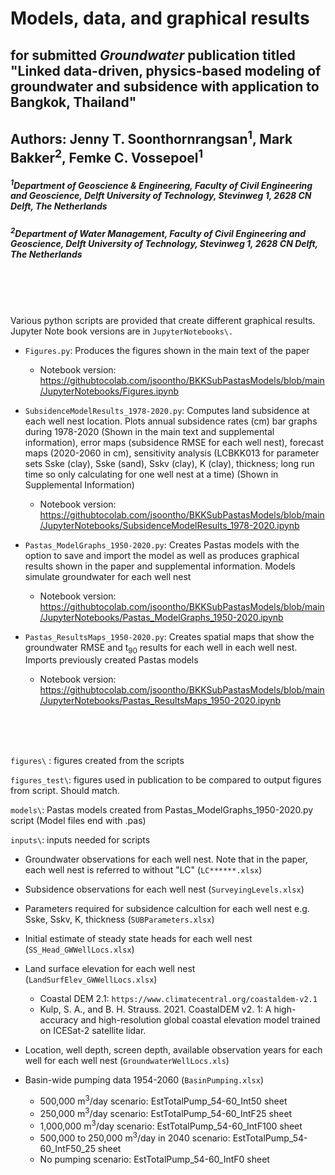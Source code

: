 # Models, data, and graphical results
## for submitted *Groundwater* publication titled "Linked data-driven, physics-based modeling of groundwater and subsidence with application to Bangkok, Thailand"
## Authors: Jenny T. Soonthornrangsan<sup>1</sup>, Mark Bakker<sup>2</sup>, Femke C. Vossepoel<sup>1</sup>
##### <sup>1</sup>Department of Geoscience & Engineering, Faculty of Civil Engineering and Geoscience, Delft University of Technology, Stevinweg 1, 2628 CN Delft, The Netherlands
##### <sup>2</sup>Department of Water Management, Faculty of Civil Engineering and Geoscience, Delft University of Technology, Stevinweg 1, 2628 CN Delft, The Netherlands
<br />
<br />
<br />

Various python scripts are provided that create different graphical results. Jupyter Note book versions are in `JupyterNotebooks\.`

- `Figures.py`: Produces the figures shown in the main text of the paper
  - Notebook version: https://githubtocolab.com/jsoontho/BKKSubPastasModels/blob/main/JupyterNotebooks/Figures.ipynb
  
- `SubsidenceModelResults_1978-2020.py`: Computes land subsidence at each well nest location. Plots annual subsidence rates (cm) bar graphs during 1978-2020 (Shown in the main text and supplemental information), error maps (subsidence RMSE for each well nest), forecast maps (2020-2060 in cm), sensitivity analysis (LCBKK013 for parameter sets Sske (clay), Sske (sand), Sskv (clay), K (clay), thickness; long run time so only calculating for one well nest at a time) (Shown in Supplemental Information)
  - Notebook version: https://githubtocolab.com/jsoontho/BKKSubPastasModels/blob/main/JupyterNotebooks/SubsidenceModelResults_1978-2020.ipynb

- `Pastas_ModelGraphs_1950-2020.py`: Creates Pastas models with the option to save and import the model as well as produces graphical results shown in the paper and supplemental information. Models simulate groundwater for each well nest
  - Notebook version: https://githubtocolab.com/jsoontho/BKKSubPastasModels/blob/main/JupyterNotebooks/Pastas_ModelGraphs_1950-2020.ipynb
  
- `Pastas_ResultsMaps_1950-2020.py`: Creates spatial maps that show the groundwater RMSE and t<sub>90</sub> results for each well in each well nest. Imports previously created Pastas models
  - Notebook version: https://githubtocolab.com/jsoontho/BKKSubPastasModels/blob/main/JupyterNotebooks/Pastas_ResultsMaps_1950-2020.ipynb


<br />
<br />
<br />

`figures\` : figures created from the scripts

`figures_test\`: figures used in publication to be compared to output figures from script. Should match.

`models\`: Pastas models created from Pastas_ModelGraphs_1950-2020.py script (Model files end with .pas)

`inputs\`: inputs needed for scripts 

- Groundwater observations for each well nest. Note that in the paper, each well nest is referred to without "LC" (`LC******.xlsx`)

- Subsidence observations for each well nest (`SurveyingLevels.xlsx`)

- Parameters required for subsidence calcultion for each well nest e.g. Sske, Sskv, K, thickness (`SUBParameters.xlsx`)

- Initial estimate of steady state heads for each well nest (`SS_Head_GWWellLocs.xlsx`)

- Land surface elevation for each well nest (`LandSurfElev_GWWellLocs.xlsx`)
   - Coastal DEM 2.1: `https://www.climatecentral.org/coastaldem-v2.1`
   - Kulp, S. A., and B. H. Strauss. 2021. CoastalDEM v2. 1: A high-accuracy and high-resolution global coastal elevation model trained on ICESat-2 satellite lidar.

- Location, well depth, screen depth, available observation years for each well for each well nest (`GroundwaterWellLocs.xls`)

- Basin-wide pumping data 1954-2060 (`BasinPumping.xlsx`)
  - 500,000 m<sup>3</sup>/day scenario: EstTotalPump_54-60_Int50 sheet
  - 250,000 m<sup>3</sup>/day scenario: EstTotalPump_54-60_IntF25 sheet
  - 1,000,000 m<sup>3</sup>/day scenario: EstTotalPump_54-60_IntF100 sheet
  - 500,000 to 250,000 m<sup>3</sup>/day in 2040 scenario: EstTotalPump_54-60_IntF50_25 sheet
  - No pumping scenario: EstTotalPump_54-60_IntF0 sheet



